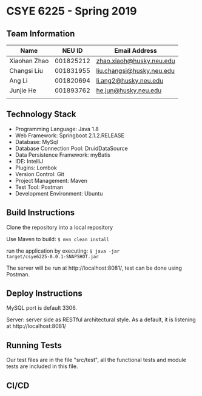 # CSYE 6225 - Spring 2019

## Team Information

| Name | NEU ID | Email Address |
| --- | --- | --- |
| Xiaohan Zhao | 001825212| zhao.xiaoh@husky.neu.edu |
| Changsi Liu | 001831955 | liu.changsi@husky.neu.edu |
| Ang Li | 001820694 | li.ang2@husky.neu.edu |
| Junjie He | 001893762 | he.jun@husky.neu.edu |
| | | |

## Technology Stack
- Programming Language: Java 1.8
- Web Framework: Springboot 2.1.2.RELEASE
- Database: MySql
- Database Connection Pool: DruidDataSource
- Data Persistence Framework: myBatis
- IDE: IntelliJ
- Plugins: Lombok
- Version Control: Git
- Project Management: Maven
- Test Tool: Postman
- Development Environment: Ubuntu

## Build Instructions
Clone the repository into a local repository

Use Maven to build:
<code>$ mvn clean install</code>

run the application by executing:
<code>$ java -jar target/csye6225-0.0.1-SNAPSHOT.jar</code>

The server will be run at http://localhost:8081/, test can be done using Postman.

## Deploy Instructions
MySQL port is default 3306.

Server: server side as RESTful architectural style. As a default, it is listening at http://localhost:8081/


## Running Tests
Our test files are in the file "src/test", all the functional tests and module tests are included in this file.

## CI/CD
